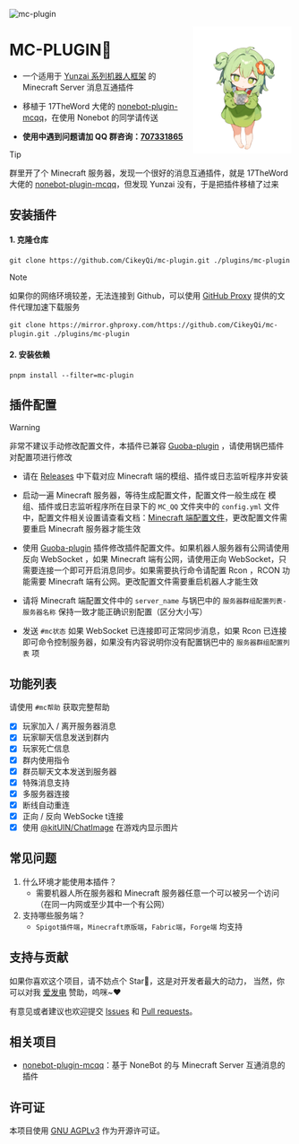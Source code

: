 ![mc-plugin](https://socialify.git.ci/CikeyQi/mc-plugin/image?description=1&font=Raleway&forks=1&issues=1&language=1&name=1&owner=1&pattern=Circuit%20Board&pulls=1&stargazers=1&theme=Auto)

<img decoding="async" align=right src="resources/readme/girl.png" width="35%">

# MC-PLUGIN🍐

- 一个适用于 [Yunzai 系列机器人框架](https://github.com/yhArcadia/Yunzai-Bot-plugins-index) 的 Minecraft Server 消息互通插件

- 移植于 17TheWord 大佬的 [nonebot-plugin-mcqq](https://github.com/17TheWord/nonebot-plugin-mcqq)，在使用 Nonebot 的同学请传送

- **使用中遇到问题请加 QQ 群咨询：[707331865](https://qm.qq.com/q/TXTIS9KhO2)**

> [!TIP]
> 群里开了个 Minecraft 服务器，发现一个很好的消息互通插件，就是 17TheWord 大佬的 [nonebot-plugin-mcqq](https://github.com/17TheWord/nonebot-plugin-mcqq)，但发现 Yunzai 没有，于是把插件移植了过来

## 安装插件

#### 1. 克隆仓库

```
git clone https://github.com/CikeyQi/mc-plugin.git ./plugins/mc-plugin
```

> [!NOTE]
> 如果你的网络环境较差，无法连接到 Github，可以使用 [GitHub Proxy](https://mirror.ghproxy.com/) 提供的文件代理加速下载服务
>
> ```
> git clone https://mirror.ghproxy.com/https://github.com/CikeyQi/mc-plugin.git ./plugins/mc-plugin
> ```

#### 2. 安装依赖

```
pnpm install --filter=mc-plugin
```

## 插件配置

> [!WARNING]
> 非常不建议手动修改配置文件，本插件已兼容 [Guoba-plugin](https://github.com/guoba-yunzai/guoba-plugin) ，请使用锅巴插件对配置项进行修改

- 请在 [Releases](https://github.com/CikeyQi/mc-plugin/releases) 中下载对应 Minecraft 端的模组、插件或日志监听程序并安装

- 启动一遍 Minecraft 服务器，等待生成配置文件，配置文件一般生成在 模组、插件或日志监听程序所在目录下的 `MC_QQ` 文件夹中的 `config.yml` 文件中，配置文件相关设置请查看文档：[Minecraft 端配置文件](https://github.com/17TheWord/nonebot-plugin-mcqq/wiki/4.-Minecraft%E7%AB%AF%E9%85%8D%E7%BD%AE%E6%96%87%E4%BB%B6)，更改配置文件需要重启 Minecraft 服务器才能生效

- 使用 [Guoba-plugin](https://github.com/guoba-yunzai/guoba-plugin) 插件修改插件配置文件。如果机器人服务器有公网请使用反向 WebSocket ，如果 Minecraft 端有公网，请使用正向 WebSocket，只需要连接一个即可开启消息同步。如果需要执行命令请配置 Rcon ，RCON 功能需要 Minecraft 端有公网。更改配置文件需要重启机器人才能生效

- 请将 Minecraft 端配置文件中的 `server_name` 与锅巴中的 `服务器群组配置列表-服务器名称` 保持一致才能正确识别配置（区分大小写）

- 发送 `#mc状态` 如果 WebSocket 已连接即可正常同步消息，如果 Rcon 已连接即可命令控制服务器，如果没有内容说明你没有配置锅巴中的 `服务器群组配置列表` 项

## 功能列表

请使用 `#mc帮助` 获取完整帮助

- [x] 玩家加入 / 离开服务器消息
- [x] 玩家聊天信息发送到群内
- [x] 玩家死亡信息
- [x] 群内使用指令
- [x] 群员聊天文本发送到服务器
- [x] 特殊消息支持
- [x] 多服务器连接
- [x] 断线自动重连
- [x] 正向 / 反向 WebSocke t连接
- [x] 使用 [@kitUIN/ChatImage](https://github.com/kitUIN/ChatImage) 在游戏内显示图片

## 常见问题

1. 什么环境才能使用本插件？
   - 需要机器人所在服务器和 Minecraft 服务器任意一个可以被另一个访问（在同一内网或至少其中一个有公网）
2. 支持哪些服务端？
   - `Spigot插件端`，`Minecraft原版端`，`Fabric端`，`Forge端` 均支持

## 支持与贡献

如果你喜欢这个项目，请不妨点个 Star🌟，这是对开发者最大的动力， 当然，你可以对我 [爱发电](https://afdian.net/a/sumoqi) 赞助，呜咪~❤️

有意见或者建议也欢迎提交 [Issues](https://github.com/CikeyQi/mc-plugin/issues) 和 [Pull requests](https://github.com/CikeyQi/mc-plugin/pulls)。

## 相关项目

- [nonebot-plugin-mcqq](https://github.com/17TheWord/nonebot-plugin-mcqq)：基于 NoneBot 的与 Minecraft Server 互通消息的插件

## 许可证

本项目使用 [GNU AGPLv3](https://choosealicense.com/licenses/agpl-3.0/) 作为开源许可证。
